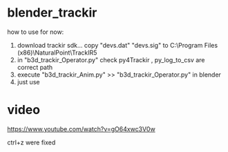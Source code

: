 # blender_trackir

how to use for now:
1. download trackir sdk... copy "devs.dat" "devs.sig" to C:\Program Files (x86)\NaturalPoint\TrackIR5
2. in "b3d_trackir_Operator.py" check py4Trackir , py_log_to_csv are correct path
3. execute "b3d_trackir_Anim.py" >> "b3d_trackir_Operator.py" in blender
4. just use

# video
https://www.youtube.com/watch?v=gO64xwc3V0w

ctrl+z were fixed
